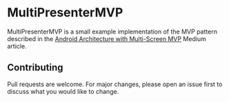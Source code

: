 # MultiPresenterMVP
MultiPresenterMVP is a small example implementation of the MVP pattern described in the [Android Architecture with Multi-Screen MVP](https://build.thebeat.co/android-architecture-with-multi-screen-mvp-46d3ccafa7b9) Medium article. 

## Contributing
Pull requests are welcome. For major changes, please open an issue first to discuss what you would like to change.
